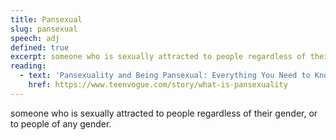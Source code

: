 ```yaml
---
title: Pansexual
slug: pansexual
speech: adj
defined: true
excerpt: someone who is sexually attracted to people regardless of their gender, or to people of any gender.
reading:
  - text: 'Pansexuality and Being Pansexual: Everything You Need to Know'
    href: https://www.teenvogue.com/story/what-is-pansexuality
---
```


someone who is sexually attracted to people regardless of their gender, or to people of any gender.
